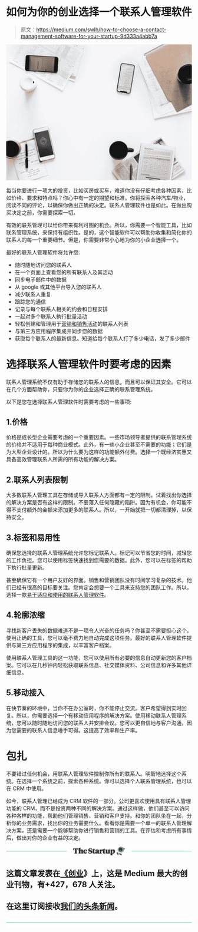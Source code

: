 # 如何为你的创业选择一个联系人管理软件

> 原文：<https://medium.com/swlh/how-to-choose-a-contact-management-software-for-your-startup-9d333a4abb7a>

![](img/92b79b1475e166417afabceb86f9d1f3.png)

每当你要进行一项大的投资，比如买房或买车，难道你没有仔细考虑各种因素，比如价格、要求和特点吗？你心中有一定的期望和标准。你将探索各种汽车/物业，阅读不同的评论，以确保你做出正确的决定。联系人管理软件也是如此。在做出购买决定之前，你需要探索一切。

有效的联系管理可以给你带来有利可图的机会。所以，你需要一个智能工具，比如联系管理系统，来保持有组织性。是的，这个智能软件可以帮助你收集和简化你的联系人的每一个重要细节。但是，你需要非常小心地为你的小企业选择一个。

最好的联系人管理软件将允许您:

*   随时随地访问您的联系人
*   在一个页面上查看您的所有联系人及其活动
*   同步电子邮件中的数据
*   从 google 或其他平台导入您的联系人
*   减少联系人重复
*   跟踪您的通信
*   记录与每个联系人相关的约会和日程安排
*   一起对多个联系人执行批量活动
*   轻松创建和管理用于[营销和销售活动](https://blog.resellerclub.com/4-ways-to-create-better-marketing-campaigns-with-crm/)的联系人列表
*   与第三方应用程序集成并同步您的数据
*   获取每个联系人的最新信息。知道给每个联系人打了多少电话，发了多少邮件

# 选择联系人管理软件时要考虑的因素

联系人管理系统不仅有助于存储您的联系人的信息，而且可以保证其安全。它可以在几个方面帮助你，只要你为你的企业选择正确的联系管理系统。

以下是您在选择联系人管理软件时需要考虑的一些事项:

## 1.价格

价格是成长型企业需要考虑的一个重要因素。一些市场领导者提供的联系管理系统的价格并不适用于每种商业模式。此外，有一些小企业甚至不需要的功能；它们是为大型企业设计的。所以为什么要为这样的功能额外付费。选择一个既经济实惠又具备高效管理联系人所需的所有功能的解决方案。

## 2.联系人列表限制

大多数联系人管理工具在存储或导入联系人方面都有一定的限制。试着找出你选择的解决方案是否有这样的限制。不要落入任何隐藏的陷阱。因为有机会，你可能不得不支付额外的金额来添加更多的联系人。所以，一开始就把一切都清理掉，以保持安全。

## 3.标签和易用性

确保您选择的联系人管理系统允许您标记联系人。标记可以节省您的时间，减轻您的工作负担。您可以使用标签快速找到您需要的数据。此外，您可以在标签的帮助下执行批量更新。

甚至确保它有一个用户友好的界面。销售和营销团队没有时间学习复杂的技术。他们已经有很高的目标要关注。您肯定会想要一个工具来支持您的团队工作。所以，选择一款[易于适应和使用的联系人管理软件](https://www.salesmate.io/contact-management-software/)。

## 4.轮廓浓缩

寻找新客户丢失的数据难道不是一项令人兴奋的任务吗？你甚至不需要担心这个。使用正确的工具，您可以毫不费力地自动完成这项任务。最好的联系人管理软件提供与第三方应用程序的集成，以丰富客户档案。

使用联系人管理工具的这一功能，您可以使用所有必要的信息自动更新您的客户档案。它可以在几秒钟内轻松获取联系信息、社交媒体资料、公司信息和许多其他详细信息。

## 5.移动接入

在快节奏的环境中，当你不在办公室时，你不能停止交流。客户希望得到实时回复。所以，你需要选择一个有移动应用程序的解决方案。使用移动联系人管理系统，您可以随时随地访问您的联系人并安排会议。您可以更自信地与客户沟通，因为您需要的联系人信息唾手可得。这提高了效率和生产率。

# 包扎

不要错过任何机会，用联系人管理软件控制你所有的联系人。明智地选择这个系统。在选择一个系统之前，探索各种系统。你可以选择个人联系管理系统，也可以在 CRM 中使用。

如今，联系人管理已经成为 CRM 软件的一部分。公司更喜欢使用具有联系人管理功能的 CRM，而不是投资两种不同的解决方案。通过这样做，他们甚至可以访问各种各样的功能，帮助他们管理销售、营销和客户支持。和你的团队坐在一起，分析你的业务需求，找出你的业务需要什么。看看你是需要一个单一的联系人管理解决方案，还是需要一个能够帮助你进行销售和营销的工具。在评估和考虑所有事情后，做出对你的企业有益的决定。

[![](img/308a8d84fb9b2fab43d66c117fcc4bb4.png)](https://medium.com/swlh)

## 这篇文章发表在[《创业](https://medium.com/swlh)》上，这是 Medium 最大的创业刊物，有+427，678 人关注。

## 在这里订阅接收[我们的头条新闻](https://growthsupply.com/the-startup-newsletter/)。

[![](img/b0164736ea17a63403e660de5dedf91a.png)](https://medium.com/swlh)